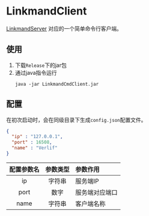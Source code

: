 # LinkmandClient

[LinkmandServer](https://github.com/Verlif/LinkmandServer) 对应的一个简单命令行客户端。

## 使用

1. 下载`Release`下的jar包
2. 通过java指令运行
    ```shell
   java -jar LinkmandCmdClient.jar
    ```
   
## 配置

在初次启动时，会在同级目录下生成`config.json`配置文件。

```json
{
  "ip" : "127.0.0.1",
  "port" : 16508,
  "name" : "Verlif"
}
```

| 配置参数名 | 参数类型 | 参数作用    |
|:-----:|:----:|:--------|
|  ip   | 字符串  | 服务端IP   |
| port  |  数字  | 服务端对应端口 |
| name  | 字符串  | 客户端名称   |